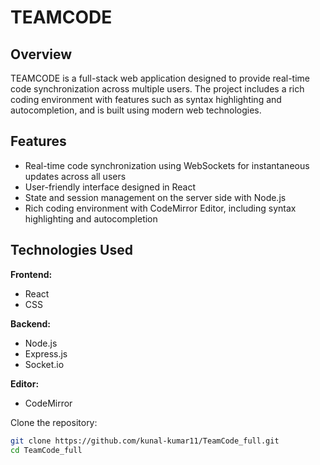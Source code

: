 # TEAMCODE

## Overview

TEAMCODE is a full-stack web application designed to provide real-time code synchronization across multiple users. The project includes a rich coding environment with features such as syntax highlighting and autocompletion, and is built using modern web technologies.

## Features

- Real-time code synchronization using WebSockets for instantaneous updates across all users
- User-friendly interface designed in React
- State and session management on the server side with Node.js
- Rich coding environment with CodeMirror Editor, including syntax highlighting and autocompletion

## Technologies Used

**Frontend:**
- React
- CSS

**Backend:**
- Node.js
- Express.js
- Socket.io

**Editor:**
- CodeMirror

Clone the repository:

```bash
git clone https://github.com/kunal-kumar11/TeamCode_full.git
cd TeamCode_full



